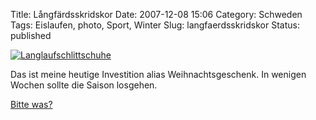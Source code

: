 Title: Långfärdsskridskor
Date: 2007-12-08 15:06
Category: Schweden
Tags: Eislaufen, photo, Sport, Winter
Slug: langfaerdsskridskor
Status: published

[![Langlaufschlittschuhe](/pic/langfardsskridskor_s.jpg "Langlaufschlittschuhe")](/pic/langfardsskridskor_l.jpg)

Das ist meine heutige Investition alias Weihnachtsgeschenk. In wenigen
Wochen sollte die Saison losgehen.

[Bitte was?](http://www.fiket.de/2007/02/18/eislaufen/)

